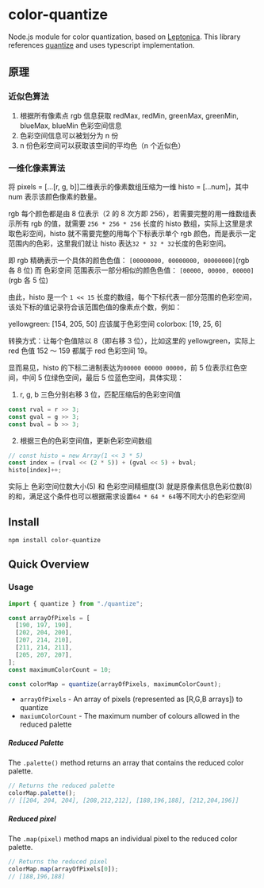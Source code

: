 # color-quantize

Node.js module for color quantization, based on [Leptonica](http://www.leptonica.org/).
This library references [quantize](https://github.com/olivierlesnicki/quantize) and uses typescript implementation.

## 原理

### 近似色算法

1. 根据所有像素点 rgb 信息获取 redMax, redMin, greenMax, greenMin, blueMax, blueMin 色彩空间信息
2. 色彩空间信息可以被划分为 n 份
3. n 份色彩空间可以获取该空间的平均色（n 个近似色）

### 一维化像素算法

将 pixels = [...[r, g, b]]二维表示的像素数组压缩为一维 histo = [...num]，其中 num 表示该颜色像素的数量。

rgb 每个颜色都是由 8 位表示（2 的 8 次方即 256），若需要完整的用一维数组表示所有 rgb 的值，就需要 `256 * 256 * 256` 长度的 histo 数组，实际上这里是求取色彩空间，histo 就不需要完整的用每个下标表示单个 rgb 颜色，而是表示一定范围内的色彩，这里我们就让 histo 表达`32 * 32 * 32`长度的色彩空间。

即 rgb 精确表示一个具体的颜色色值：
`[00000000, 00000000, 00000000]`(rgb 各 8 位)
而 色彩空间 范围表示一部分相似的颜色色值：
`[00000, 00000, 00000]`(rgb 各 5 位)

由此，histo 是一个 `1 << 15` 长度的数组，每个下标代表一部分范围的色彩空间，该处下标的值记录符合该范围色值的像素点个数，例如：

yellowgreen: [154, 205, 50]
应该属于色彩空间
colorbox: [19, 25, 6]

转换方式：让每个色值除以 8（即右移 3 位），比如这里的 yellowgreen，实际上 red 色值 152 ～ 159 都属于 red 色彩空间 19。

显而易见，histo 的下标二进制表达为`00000 00000 00000`，前 5 位表示红色空间，中间 5 位绿色空间，最后 5 位蓝色空间，具体实现：

1. r, g, b 三色分别右移 3 位，匹配压缩后的色彩空间值

```js
const rval = r >> 3;
const gval = g >> 3;
const bval = b >> 3;
```

2. 根据三色的色彩空间值，更新色彩空间数组

```js
// const histo = new Array(1 << 3 * 5)
const index = (rval << (2 * 5)) + (gval << 5) + bval;
histo[index]++;
```

实际上 色彩空间位数大小(5) 和 色彩空间精细度(3) 就是原像素信息色彩位数(8)的和，满足这个条件也可以根据需求设置`64 * 64 * 64`等不同大小的色彩空间

## Install

```
npm install color-quantize
```

## Quick Overview

### Usage

```javascript
import { quantize } from "./quantize";

const arrayOfPixels = [
  [190, 197, 190],
  [202, 204, 200],
  [207, 214, 210],
  [211, 214, 211],
  [205, 207, 207],
];
const maximumColorCount = 10;

const colorMap = quantize(arrayOfPixels, maximumColorCount);
```

- `arrayOfPixels` - An array of pixels (represented as [R,G,B arrays]) to quantize
- `maxiumColorCount` - The maximum number of colours allowed in the reduced palette

##### Reduced Palette

The `.palette()` method returns an array that contains the reduced color palette.

```javascript
// Returns the reduced palette
colorMap.palette();
// [[204, 204, 204], [208,212,212], [188,196,188], [212,204,196]]
```

##### Reduced pixel

The `.map(pixel)` method maps an individual pixel to the reduced color palette.

```javascript
// Returns the reduced pixel
colorMap.map(arrayOfPixels[0]);
// [188,196,188]
```
